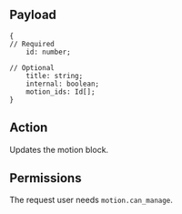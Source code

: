 ## Payload
```
{
// Required
    id: number;

// Optional
    title: string;
    internal: boolean;
    motion_ids: Id[];
}
```

## Action
Updates the motion block.

## Permissions
The request user needs `motion.can_manage`.
